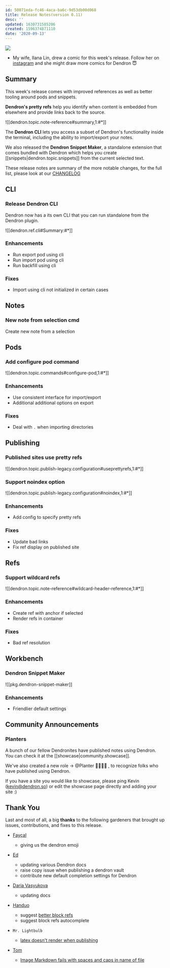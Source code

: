 ```yaml
---
id: 50071eda-fc46-4aca-ba6c-9d53db00d068
title: Release Notes(version 0.11)
desc: ''
updated: 1630731585206
created: 1596374871110
date: '2020-09-13'
---
```

![](https://foundation-prod-assetspublic53c57cce-8cpvgjldwysl.s3-us-west-2.amazonaws.com/assets/images/comic.1.png)

- My wife, Ilana Lin, drew a comic for this week's release. Follow her on [instagram](https://www.instagram.com/accidentalflower/) and she might draw more comics for Dendron 😇

## Summary

This week's release comes with improved references as well as better tooling around pods and snippets. 

**Dendron's pretty refs** help you identify when content is embedded from elsewhere and provide links back to the source. 

![[dendron.topic.note-reference#summary,1:#*]] 

The **Dendron CLI** lets you access a subset of Dendron's functionality inside the terminal, including the ability to import/export your notes. 

We also released the **Dendron Snippet Maker**, a standalone extension that comes bundled with Dendron which helps you create [[snippets|dendron.topic.snippets]] from the current selected text.

These release notes are summary of the more notable changes, for the full list, please look at our [CHANGELOG](https://github.com/dendronhq/dendron/blob/master/CHANGELOG.md)

## CLI

### Release Dendron CLI

Dendron now has a its own CLI that you can run standalone from the Dendron plugin.

![[dendron.ref.cli#Summary:#*]]

### Enhancements

- Run export pod using cli
- Run import pod using cli
- Run backfill using cli

### Fixes

- Import using cli not initialized in certain cases 

## Notes

### New note from selection cmd

Create new note from a selection 

## Pods

### Add configure pod command

![[dendron.topic.commands#configure-pod,1:#*]]

### Enhancements

- Use consistent interface for import/export
- Additional additional options on export
   

### Fixes

- Deal with `.` when importing directories 

## Publishing

### Published sites use pretty refs

![[dendron.topic.publish-legacy.configuration#useprettyrefs,1:#*]]

### Support noindex option

![[dendron.topic.publish-legacy.configuration#noindex,1:#*]]

### Enhancements

- Add config to specify pretty refs

### Fixes

- Update bad links 
- Fix ref display on published site 

## Refs

### Support wildcard refs

![[dendron.topic.note-reference#wildcard-header-reference,1:#*]]

### Enhancements

- Create ref with anchor if selected
- Render refs in container

### Fixes

- Bad ref resolution  

## Workbench

### Dendron Snippet Maker

![[pkg.dendron-snippet-maker]]

### Enhancements

- Friendlier default settings

## Community Announcements

### Planters

A bunch of our fellow Dendronites have published notes using Dendron. You can check it at the [[showcase|community.showcase]].

We've also created a new role -> @Planter :man_farmer::woman_farmer: , to recognize folks who have published using Dendron.

If you have a site you would like to showcase, please ping Kevin ([kevin@dendron.so](mailto:kevin@dendron.so)) or edit the showcase page directly and adding your site :)

## Thank You

Last and most of all, a big **thanks** to the following gardeners that brought up issues, contributions, and fixes to this release.

- [Fayçal](https://github.com/d3vr)
  - giving us the dendron emoji

- [Ed](https://github.com/ens100)
  - updating various Dendron docs
  - raise copy issue when publishing a dendron vault
  - contribute new default completion settings for Dendron

- [Daria Vasyukova](https://github.com/gereleth)
  - updating docs

- [Handuo](https://github.com/zhanghanduo)
  - suggest [better block refs](https://github.com/dendronhq/dendron/issues/174)
  - suggest block refs autocomplete 

- `Mr. Lightbulb`
  - [latex doesn't render when publishing](https://github.com/dendronhq/dendron/issues/195)

- [Tom](https://github.com/peanutputter)
  - [Image Markdown fails with spaces and caps in name of file](https://github.com/dendronhq/dendron/issues/200)

